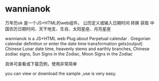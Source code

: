 # wannianok
万年历ok 是一个JS+HTML的web组件。 公历定义或输入日期时间 转换 获取 中国农历日期时间、天干地支、生肖、太阳星座、月亮星座 

wannianok is a JS+HTML web Plug about Perpetual calendar . Gregorian calendar definition or enter the date time transformation gets(output) Chinese Lunar date time,  heavenly stems and earthly branches, Chinese zodiac signs, Sun Signs in the Zodiac, Moon Signs in the Zodiac


具体可查看或下载范例，使用非常简单

you can view or download the sample ,use is very easy.
